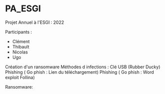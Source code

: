 # PA_ESGI


Projet Annuel à l'ESGI : 2022 

Participants : 
- Clément 
- Thibault
- Nicolas
- Ugo

Création d'un ransomware
Méthodes d infections : 
Clé USB (Rubber Ducky)
Phishing ( Go phish : Lien du téléchargement)
Phishing ( Go phish : Word exploit Follina)


Ransomware:

